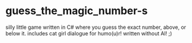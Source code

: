 # guess_the_magic_number-s
silly little game written in C# where you guess the exact number, above, or below it. includes cat girl dialogue for humo(u)r! written without AI! ;)
